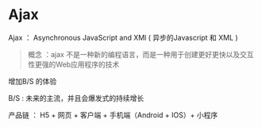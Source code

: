 # Ajax



Ajax  ： Asynchronous JavaScript and XMl ( 异步的Javascript 和 XML )

> 概念 ：ajax 不是一种新的编程语言，而是一种用于创建更好更快以及交互性更强的Web应用程序的技术



增加B/S 的体验

B/S : 未来的主流，并且会爆发式的持续增长

产品链 ： H5 + 网页 + 客户端 + 手机端（Android + IOS）+ 小程序